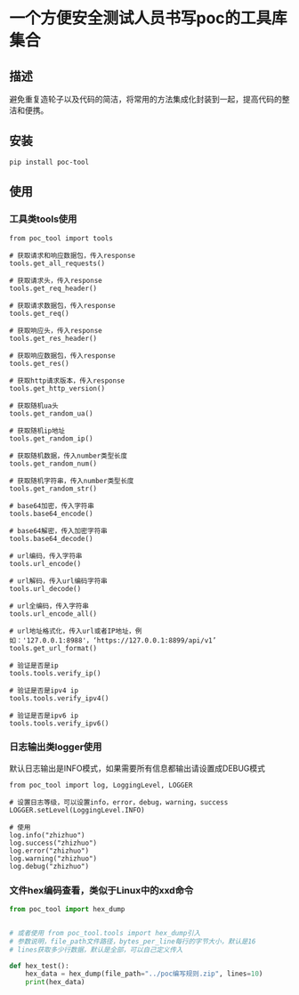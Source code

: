 # 一个方便安全测试人员书写poc的工具库集合

## 描述

避免重复造轮子以及代码的简洁，将常用的方法集成化封装到一起，提高代码的整洁和便携。

## 安装

```shell
pip install poc-tool
```

## 使用

### 工具类tools使用

```shell
from poc_tool import tools

# 获取请求和响应数据包，传入response
tools.get_all_requests()

# 获取请求头，传入response
tools.get_req_header()

# 获取请求数据包，传入response
tools.get_req()

# 获取响应头，传入response
tools.get_res_header()

# 获取响应数据包，传入response
tools.get_res()

# 获取http请求版本，传入response
tools.get_http_version()

# 获取随机ua头
tools.get_random_ua()

# 获取随机ip地址
tools.get_random_ip()

# 获取随机数据，传入number类型长度
tools.get_random_num()

# 获取随机字符串，传入number类型长度
tools.get_random_str()

# base64加密，传入字符串
tools.base64_encode()

# base64解密，传入加密字符串
tools.base64_decode()

# url编码，传入字符串
tools.url_encode()

# url解码，传入url编码字符串
tools.url_decode()

# url全编码，传入字符串
tools.url_encode_all()

# url地址格式化，传入url或者IP地址，例如：'127.0.0.1:8988'，‘https://127.0.0.1:8899/api/v1’
tools.get_url_format()

# 验证是否是ip
tools.tools.verify_ip()

# 验证是否是ipv4 ip
tools.tools.verify_ipv4()

# 验证是否是ipv6 ip
tools.tools.verify_ipv6()
```

### 日志输出类logger使用

默认日志输出是INFO模式，如果需要所有信息都输出请设置成DEBUG模式

```shell
from poc_tool import log, LoggingLevel, LOGGER

# 设置日志等级，可以设置info，error，debug，warning，success
LOGGER.setLevel(LoggingLevel.INFO)

# 使用
log.info("zhizhuo")
log.success("zhizhuo")
log.error("zhizhuo")
log.warning("zhizhuo")
log.debug("zhizhuo")
```

### 文件hex编码查看，类似于Linux中的xxd命令

```python
from poc_tool import hex_dump


# 或者使用 from poc_tool.tools import hex_dump引入
# 参数说明，file_path文件路径，bytes_per_line每行的字节大小，默认是16
# lines获取多少行数据，默认是全部，可以自己定义传入

def hex_test():
    hex_data = hex_dump(file_path="../poc编写规则.zip", lines=10)
    print(hex_data)
```